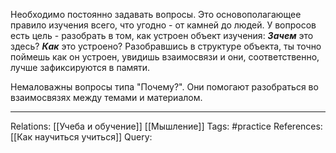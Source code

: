 Необходимо постоянно задавать вопросы. Это основополагающее правило изучения всего, что угодно - от камней до людей. У вопросов есть цель - разобрать в том, как устроен объект изучения: ***Зачем*** это здесь? ***Как*** это устроено? Разобравшись в структуре объекта, ты точно поймешь как он устроен, увидишь взаимосвязи и они, соответственно, лучше зафиксируются в памяти. 

Немаловажны вопросы типа "Почему?". Они помогают разобраться во взаимосвязях между темами и материалом. 

___
Relations: [[Учеба и обучение]] [[Мышление]] 
Tags: #practice 
References: [[Как научиться учиться]] 
Query: 